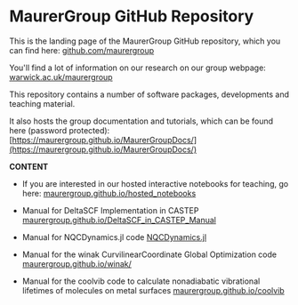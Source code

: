 # MaurerGroup GitHub Repository

This is the landing page of the MaurerGroup GitHub repository, which you can find here:
[github.com/maurergroup](https://github.com/maurergroup)

You'll find a lot of information on our research on our group webpage:
[warwick.ac.uk/maurergroup](https://warwick.ac.uk/maurergroup)

This repository contains a number of software packages, developments and teaching material.

It also hosts the group documentation and tutorials, which can be found here (password protected):
[https://maurergroup.github.io/MaurerGroupDocs/](https://maurergroup.github.io/MaurerGroupDocs/)

**CONTENT**

- If you are interested in our hosted interactive notebooks for teaching, go here:
[maurergroup.github.io/hosted_notebooks](https://maurergroup.github.io/hosted_notebooks)

- Manual for DeltaSCF Implementation in CASTEP
[maurergroup.github.io/DeltaSCF_in_CASTEP_Manual](https://maurergroup.github.io/DeltaSCF_in_CASTEP_Manual/)

- Manual for NQCDynamics.jl code
[NQCDynamics.jl](https://github.com/NQCD)

- Manual for the winak CurvilinearCoordinate Global Optimization code
[maurergroup.github.io/winak/](https://maurergroup.github.io/winak/)

- Manual for the coolvib code to calculate nonadiabatic vibrational lifetimes of molecules on metal surfaces
[maurergroup.github.io/coolvib](https://maurergroup.github.io/coolvib/)

